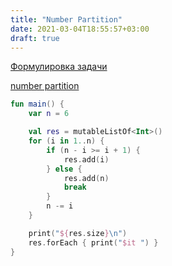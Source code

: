 ```yaml
---
title: "Number Partition"
date: 2021-03-04T18:55:57+03:00
draft: true
---
```


[Формулировка задачи](https://neerc.ifmo.ru/wiki/index.php?title=%D0%9D%D0%B0%D1%85%D0%BE%D0%B6%D0%B4%D0%B5%D0%BD%D0%B8%D0%B5_%D0%BA%D0%BE%D0%BB%D0%B8%D1%87%D0%B5%D1%81%D1%82%D0%B2%D0%B0_%D1%80%D0%B0%D0%B7%D0%B1%D0%B8%D0%B5%D0%BD%D0%B8%D0%B9_%D1%87%D0%B8%D1%81%D0%BB%D0%B0_%D0%BD%D0%B0_%D1%81%D0%BB%D0%B0%D0%B3%D0%B0%D0%B5%D0%BC%D1%8B%D0%B5)

[number partition](https://github.com/solairerove/algs4-leprosorium/blob/master/src/main/kotlin/com/github/solairerove/algs4/leprosorium/greedy/NumberPartition.kt)

```kotlin
fun main() {
    var n = 6

    val res = mutableListOf<Int>()
    for (i in 1..n) {
        if (n - i >= i + 1) {
            res.add(i)
        } else {
            res.add(n)
            break
        }
        n -= i
    }

    print("${res.size}\n")
    res.forEach { print("$it ") }
}
```
